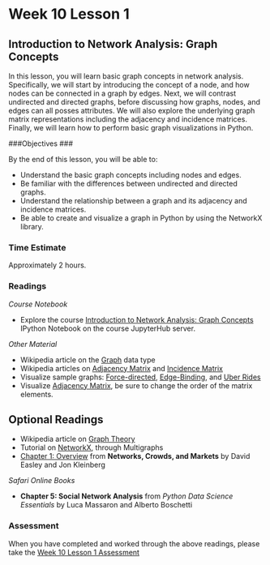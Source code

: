 # Week 10 Lesson 1 #

## Introduction to Network Analysis: Graph Concepts ##

In this lesson, you will learn basic graph concepts in network analysis.
Specifically, we will start by introducing the concept of a node, and how
nodes can be connected in a graph by edges. Next, we will contrast
undirected and directed graphs, before discussing how graphs, nodes, and
edges can all posses attributes. We will also explore the underlying
graph matrix representations including the adjacency and incidence
matrices. Finally, we will learn how to perform basic graph
visualizations in Python.

###Objectives ###

By the end of this lesson, you will be able to:

- Understand the basic graph concepts including nodes and edges.
- Be familiar with the differences between undirected and directed graphs.
- Understand the relationship between a graph and its adjacency and incidence matrices.
- Be able to create and visualize a graph in Python by using the NetworkX library.

### Time Estimate ###

Approximately 2 hours.

### Readings ####

_Course Notebook_

- Explore the course [Introduction to Network Analysis: Graph Concepts][l1nb]
IPython Notebook on the course JupyterHub server.

_Other Material_

- Wikipedia article on the [Graph][wgdt] data type
- Wikipedia articles on [Adjacency Matrix][wam] and [Incidence Matrix][wim]
- Visualize sample graphs: [Force-directed][vfd], [Edge-Binding][veb], and [Uber Rides][vur]
- Visualize [Adjacency Matrix][vam], be sure to change the order of the matrix elements.

## Optional Readings ##

- Wikipedia article on [Graph Theory][wgt]
- Tutorial on [NetworkX][tnx], through Multigraphs
- [Chapter 1: Overview][ch1] from __Networks, Crowds, and Markets__ by David Easley and Jon Kleinberg 

_Safari Online Books_

- **Chapter 5: Social Network Analysis** from _Python Data Science Essentials_ by Luca Massaron and Alberto Boschetti

### Assessment ###

When you have completed and worked through the above readings, please take the [Week 10 Lesson 1 Assessment][la]

[l1nb]: notebooks/intro2na-gc.ipynb
[la]: https://learn.illinois.edu/mod/quiz/

[wgdt]: https://en.wikipedia.org/wiki/Graph_(abstract_data_type)
[wgt]: https://en.wikipedia.org/wiki/Graph_theory
[wam]: https://en.wikipedia.org/wiki/Adjacency_matrix
[wim]: https://en.wikipedia.org/wiki/Incidence_matrix

[tnx]: http://networkx.readthedocs.org/en/networkx-1.11/tutorial/index.html

[ch1]: http://www.cs.cornell.edu/home/kleinber/networks-book/networks-book-ch01.pdf

[vfd]: http://bl.ocks.org/mbostock/4062045
[veb]: http://bl.ocks.org/mbostock/7607999
[vur]: https://bost.ocks.org/mike/uberdata/
[vam]: https://bost.ocks.org/mike/miserables/